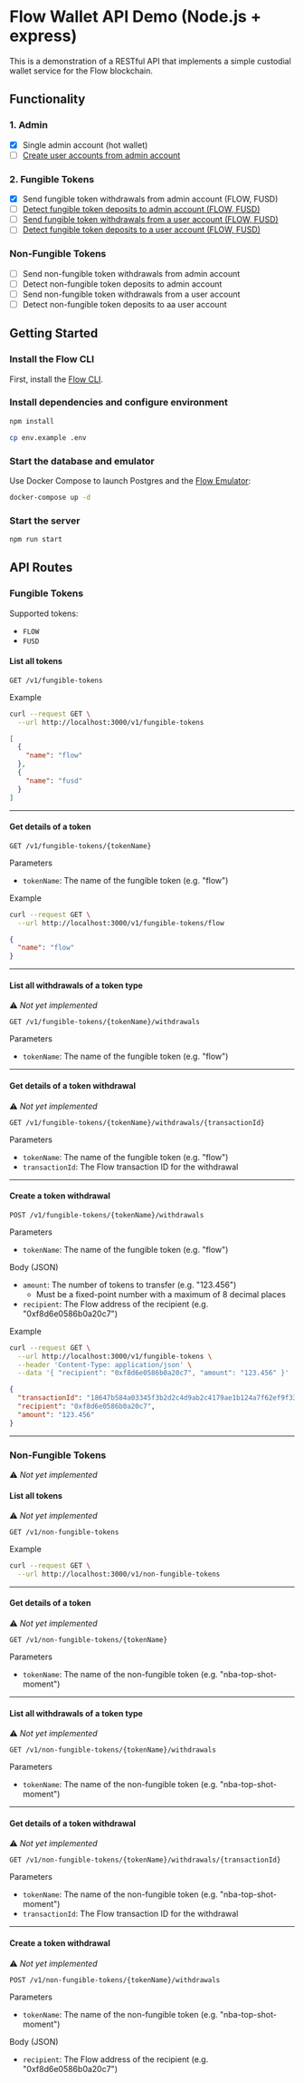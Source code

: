 # Flow Wallet API Demo (Node.js + express)

This is a demonstration of a RESTful API that
implements a simple custodial wallet service for the Flow blockchain.

## Functionality

### 1. Admin

- [x] Single admin account (hot wallet)
- [ ] [Create user accounts from admin account](https://github.com/onflow/flow-wallet-api-node-demo/issues/1)

### 2. Fungible Tokens

- [x] Send fungible token withdrawals from admin account (FLOW, FUSD)
- [ ] [Detect fungible token deposits to admin account (FLOW, FUSD)](https://github.com/onflow/flow-wallet-api-node-demo/issues/2)
- [ ] [Send fungible token withdrawals from a user account (FLOW, FUSD)](https://github.com/onflow/flow-wallet-api-node-demo/issues/3)
- [ ] [Detect fungible token deposits to a user account (FLOW, FUSD)](https://github.com/onflow/flow-wallet-api-node-demo/issues/4)

### Non-Fungible Tokens

- [ ] Send non-fungible token withdrawals from admin account
- [ ] Detect non-fungible token deposits to admin account
- [ ] Send non-fungible token withdrawals from a user account
- [ ] Detect non-fungible token deposits to aa user account

## Getting Started

### Install the Flow CLI

First, install the [Flow CLI](https://docs.onflow.org/flow-cli/install/).

### Install dependencies and configure environment

```sh
npm install

cp env.example .env
```

### Start the database and emulator

Use Docker Compose to launch Postgres and the [Flow Emulator](https://docs.onflow.org/emulator):

```sh
docker-compose up -d
```

### Start the server

```sh
npm run start
```

## API Routes

### Fungible Tokens

Supported tokens:
- `FLOW`
- `FUSD`

#### List all tokens

`GET /v1/fungible-tokens`

Example

```sh
curl --request GET \
  --url http://localhost:3000/v1/fungible-tokens
```

```json
[
  {
    "name": "flow"
  },
  {
    "name": "fusd"
  }
]
```

---

#### Get details of a token

`GET /v1/fungible-tokens/{tokenName}`

Parameters

- `tokenName`: The name of the fungible token (e.g. "flow")

Example

```sh
curl --request GET \
  --url http://localhost:3000/v1/fungible-tokens/flow
```

```json
{
  "name": "flow"
}
```

---

#### List all withdrawals of a token type

:warning: _Not yet implemented_

`GET /v1/fungible-tokens/{tokenName}/withdrawals`

Parameters

- `tokenName`: The name of the fungible token (e.g. "flow")

---

#### Get details of a token withdrawal

:warning: _Not yet implemented_

`GET /v1/fungible-tokens/{tokenName}/withdrawals/{transactionId}`

Parameters

- `tokenName`: The name of the fungible token (e.g. "flow")
- `transactionId`: The Flow transaction ID for the withdrawal

---

#### Create a token withdrawal

`POST /v1/fungible-tokens/{tokenName}/withdrawals`

Parameters

- `tokenName`: The name of the fungible token (e.g. "flow")

Body (JSON)

- `amount`: The number of tokens to transfer (e.g. "123.456")
  - Must be a fixed-point number with a maximum of 8 decimal places
- `recipient`: The Flow address of the recipient (e.g. "0xf8d6e0586b0a20c7")

Example

```sh
curl --request GET \
  --url http://localhost:3000/v1/fungible-tokens \
  --header 'Content-Type: application/json' \
  --data '{ "recipient": "0xf8d6e0586b0a20c7", "amount": "123.456" }'
```

```json
{
  "transactionId": "18647b584a03345f3b2d2c4d9ab2c4179ae1b124a7f62ef9f33910e5ca8b353c",
  "recipient": "0xf8d6e0586b0a20c7",
  "amount": "123.456"
}
```

---

### Non-Fungible Tokens

:warning: _Not yet implemented_

#### List all tokens

:warning: _Not yet implemented_

`GET /v1/non-fungible-tokens`

Example

```sh
curl --request GET \
  --url http://localhost:3000/v1/non-fungible-tokens
```

---

#### Get details of a token

:warning: _Not yet implemented_

`GET /v1/non-fungible-tokens/{tokenName}`

Parameters

- `tokenName`: The name of the non-fungible token (e.g. "nba-top-shot-moment")

---

#### List all withdrawals of a token type

:warning: _Not yet implemented_

`GET /v1/non-fungible-tokens/{tokenName}/withdrawals`

Parameters

- `tokenName`: The name of the non-fungible token (e.g. "nba-top-shot-moment")

---

#### Get details of a token withdrawal

:warning: _Not yet implemented_

`GET /v1/non-fungible-tokens/{tokenName}/withdrawals/{transactionId}`

Parameters

- `tokenName`: The name of the non-fungible token (e.g. "nba-top-shot-moment")
- `transactionId`: The Flow transaction ID for the withdrawal

---

#### Create a token withdrawal

:warning: _Not yet implemented_

`POST /v1/non-fungible-tokens/{tokenName}/withdrawals`

Parameters

- `tokenName`: The name of the non-fungible token (e.g. "nba-top-shot-moment")

Body (JSON)

- `recipient`: The Flow address of the recipient (e.g. "0xf8d6e0586b0a20c7")

